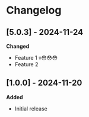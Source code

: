 # Changelog

## [5.0.3] - 2024-11-24
**Changed**
- Feature 1 💀😳😳😳
- Feature 2

## [1.0.0] - 2024-11-20
**Added**
- Initial release
